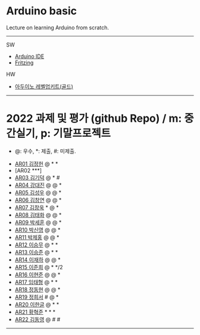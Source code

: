 # Arduino basic
Lecture on learning Arduino from scratch.


---

SW

- [Arduino IDE](https://www.arduino.cc/)
- [Fritzing](http://fritzing.org/download/)

HW

- [아두이노 레벨업키트(골드)](https://www.devicemart.co.kr/goods/view?no=12170416)

---

# 2022 과제 및 평가 (github Repo) / m: 중간실기, p: 기말프로젝트
* @: 우수, *: 제출, #: 미제출.  
- [AR01 김정헌](https://github.com/jhkedwardkim/AR01) @ * *
- [AR02 ***]
- [AR03 김기덕](https://github.com/DDUCKI/AR03) @ * #
- [AR04 강대진](https://github.com/ijdaejin/AR04) @ @ *
- [AR05 김성우](https://github.com/Gukdoli/AR05) @ @ *
- [AR06 김창연](https://github.com/ckddus/AR06) @ @ *
- [AR07 김창욱](https://github.com/HM0007/AR07) * @ *
- [AR08 김태화](https://github.com/TAaHwa/AR08-) @ @ *
- [AR09 박세훈](https://github.com/uoooyas/AR09) @ @ *
- [AR10 박신영](https://github.com/zachpaul7/AR10) @ @ *
- [AR11 박제홍](http://github.com/qkrwpghd27/AR11) @ @ *
- [AR12 이승무](https://github.com/LSeungMOO/AR12) @ * *
- [AR13 이승준](https://github.com/q1w2e3r4god/AR13) @ * *
- [AR14 이재하](https://github.com/wogk0012/AR14) @ @ *
- [AR15 이준희](https://github.com/LJunHee/AR15) @ * */2
- [AR16 이현준](https://github.com/junlee00/AR16) @ @ *
- [AR17 임태형](https://github.com/vmvvmvvmv/AR17) @ * *
- [AR18 정동현](https://github.com/hm18donghyun/AR18) @ @ *
- [AR19 정희서](https://github.com/HiSeoJeong/AR19) # @ *
- [AR20 이한글](https://github.com/hangle9449/ar-20) @ * *
- [AR21 황혁준](https://github.com/FL08/ar21) * * *
- [AR22 김동영](https://github.com/badaral/AR22) @ # #

---




